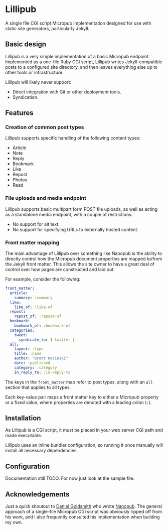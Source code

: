# Lillipub

A single file CGI script Micropub implementation designed for use with static site generators, particularly Jekyll.

## Basic design

Lillipub is a very simple implementation of a basic Micropub endpoint.  Implemented as a one-file Ruby CGI script, Lillipub writes Jekyll-compatible posts to a configured site directory, and then leaves everything else up to other tools or infrastructure.

Lillipub will likely never support:

- Direct integration with Git or other deployment tools.
- Syndication.

## Features

### Creation of common post types

Lillipub supports specific handling of the following content types:

  - Article
  - Note
  - Reply
  - Bookmark
  - Like
  - Repost
  - Photos
  - Read

### File uploads and media endpoint

Lillipub supports basic multipart form POST file uploads, as well as acting as a standalone media endpoint, with a couple of restrictions:

  - No support for alt text.
  - No support for specifying URLs to externally hosted content.

### Front matter mapping

The main advantage of Lillipub over something like Nanopub is the ability to directly control how the Micropub document properties are mapped to/from the Jekyll front matter.  This allows the site owner to have a great deal of control over how pages are constructed and laid out.

For example, consider the following:

```yaml
front_matter:
  article:
    summary: :summary
  like:
    like_of: :like-of
  repost:
    repost_of: :repost-of
  bookmark:
    bookmark_of: :bookmark-of
  categories:
    tweet:
      syndicate_to: [ twitter ]
  all:
    layout: :type
    title: :name
    author: "Brett Kosinski"
    date: :published
    category: :category
    in_reply_to: :in-reply-to
```

The keys in the `front_matter` map refer to post types, along with an `all` section that applies to all types.

Each key-value pair maps a front matter key to either a Micropub property or a fixed value, where properties are denoted with a leading colon (`:`).

## Installation

As Lillipub is a CGI script, it must be placed in your web server CGI path and made executable.

Lillipub uses an inline bundler configuration, so running it once manually will install all necessary dependencies.

## Configuration

Documentation still TODO.  For now just look at the sample file.

## Acknowledgements

Just a quick shoutout to [Daniel Goldsmith](https://ascraeus.org/) who wrote [Nanopub](https://github.com/dg01d/nanopub).  The general approach of a single-file Micropub CGI script was obviously ripped off from his work, and I also frequently consulted his implementation when building my own.
